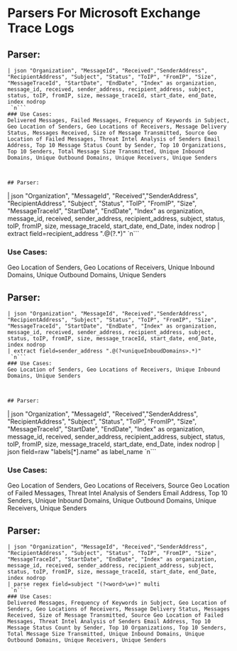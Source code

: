 # Parsers For Microsoft Exchange Trace Logs

## Parser:
```
| json "Organization", "MessageId", "Received","SenderAddress", "RecipientAddress", "Subject", "Status", "ToIP", "FromIP", "Size", "MessageTraceId", "StartDate", "EndDate", "Index" as organization, message_id, received, sender_address, recipient_address, subject, status, toIP, fromIP, size, message_traceId, start_date, end_Date, index nodrop
 `n```
### Use Cases:
Delivered Messages, Failed Messages, Frequency of Keywords in Subject, Geo Location of Senders, Geo Locations of Receivers, Message Delivery Status, Messages Received, Size of Message Transmitted, Source Geo Location of Failed Messages, Threat Intel Analysis of Senders Email Address, Top 10 Message Status Count by Sender, Top 10 Organizations, Top 10 Senders, Total Message Size Transmitted, Unique Inbound Domains, Unique Outbound Domains, Unique Receivers, Unique Senders



## Parser:
```
| json "Organization", "MessageId", "Received","SenderAddress", "RecipientAddress", "Subject", "Status", "ToIP", "FromIP", "Size", "MessageTraceId", "StartDate", "EndDate", "Index" as organization, message_id, received, sender_address, recipient_address, subject, status, toIP, fromIP, size, message_traceId, start_date, end_Date, index nodrop
| extract field=recipient_address ".@(?<uniqueOutboudDomains>.*)"
 `n```
### Use Cases:
Geo Location of Senders, Geo Locations of Receivers, Unique Inbound Domains, Unique Outbound Domains, Unique Senders



## Parser:
```
| json "Organization", "MessageId", "Received","SenderAddress", "RecipientAddress", "Subject", "Status", "ToIP", "FromIP", "Size", "MessageTraceId", "StartDate", "EndDate", "Index" as organization, message_id, received, sender_address, recipient_address, subject, status, toIP, fromIP, size, message_traceId, start_date, end_Date, index nodrop
| extract field=sender_address ".@(?<uniqueInboudDomains>.*)"
 `n```
### Use Cases:
Geo Location of Senders, Geo Locations of Receivers, Unique Inbound Domains, Unique Senders



## Parser:
```
| json "Organization", "MessageId", "Received","SenderAddress", "RecipientAddress", "Subject", "Status", "ToIP", "FromIP", "Size", "MessageTraceId", "StartDate", "EndDate", "Index" as organization, message_id, received, sender_address, recipient_address, subject, status, toIP, fromIP, size, message_traceId, start_date, end_Date, index nodrop
| json field=raw "labels[*].name" as label_name 
 `n```
### Use Cases:
Geo Location of Senders, Geo Locations of Receivers, Source Geo Location of Failed Messages, Threat Intel Analysis of Senders Email Address, Top 10 Senders, Unique Inbound Domains, Unique Outbound Domains, Unique Receivers, Unique Senders



## Parser:
```
| json "Organization", "MessageId", "Received","SenderAddress", "RecipientAddress", "Subject", "Status", "ToIP", "FromIP", "Size", "MessageTraceId", "StartDate", "EndDate", "Index" as organization, message_id, received, sender_address, recipient_address, subject, status, toIP, fromIP, size, message_traceId, start_date, end_Date, index nodrop
| parse regex field=subject "(?<word>\w+)" multi
 `n```
### Use Cases:
Delivered Messages, Frequency of Keywords in Subject, Geo Location of Senders, Geo Locations of Receivers, Message Delivery Status, Messages Received, Size of Message Transmitted, Source Geo Location of Failed Messages, Threat Intel Analysis of Senders Email Address, Top 10 Message Status Count by Sender, Top 10 Organizations, Top 10 Senders, Total Message Size Transmitted, Unique Inbound Domains, Unique Outbound Domains, Unique Receivers, Unique Senders


